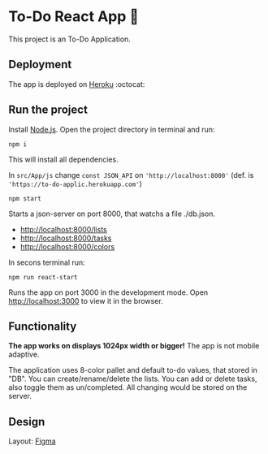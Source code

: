 # To-Do React App :bookmark_tabs:

This project is an To-Do Application.

## Deployment

The app is deployed on [Heroku](https://to-do-applic.herokuapp.com/) :octocat:

## Run the project

Install [Node.js](https://nodejs.org/en/download/). 
Open the project directory in terminal and run:

```npm i```

This will install all dependencies.

In `src/App/js` change `const JSON_API` on `'http://localhost:8000'` (def. is `'https://to-do-applic.herokuapp.com'`)

```npm start```

Starts a json-server on port 8000, that watchs a file ./db.json.

- [http://localhost:8000/lists](http://localhost:8000/lists)
- [http://localhost:8000/tasks](http://localhost:8000/tasks)
- [http://localhost:8000/colors](http://localhost:8000/colors)

In secons terminal run:

```npm run react-start```

Runs the app on port 3000 in the development mode.
Open [http://localhost:3000](http://localhost:3000) to view it in the browser.

## Functionality

**The app works on displays 1024px width or bigger!**
The app is not mobile adaptive.

The application uses 8-color pallet and default to-do values, that stored in "DB". You can create/rename/delete the lists. You can add or delete tasks, also toggle them as un/completed. All changing would be stored on the server.

## Design

Layout: [Figma](https://www.figma.com/file/OP7oFTNqV8tPZyh2zSgCaX/Todo-ReactJS?node-id=0%3A1)
